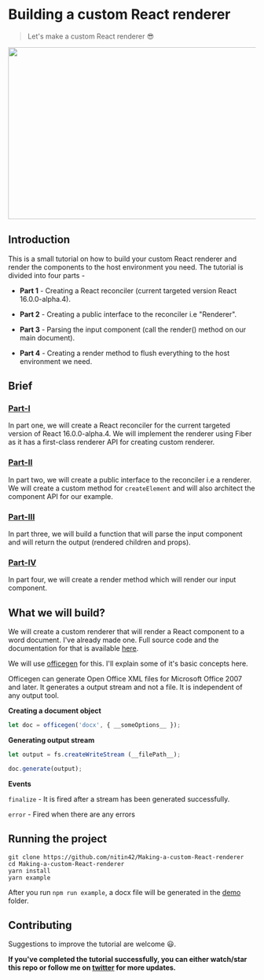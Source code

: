 # Building a custom React renderer

> Let's make a custom React renderer 😎

<p align="center">
  <img src="https://cdn.filestackcontent.com/5KdzhvGRG61WMQhBa1Ql" width="630" height="350">
</p>

## Introduction

This is a small tutorial on how to build your custom React renderer and render the components to the host environment you need. The tutorial is divided into four parts - 

* **Part 1** - Creating a React reconciler (current targeted version React 16.0.0-alpha.4).

* **Part 2** - Creating a public interface to the reconciler i.e "Renderer".

* **Part 3** - Parsing the input component (call the render() method on our main document).

* **Part 4** - Creating a render method to flush everything to the host environment we need.

## Brief

### [Part-I](./part-one.md)

In part one, we will create a React reconciler for the current targeted version of React 16.0.0-alpha.4. We will implement the renderer using Fiber as it has a first-class renderer API for creating custom renderer.

### [Part-II](./part-two.md)

In part two, we will create a public interface to the reconciler i.e a renderer. We will create a custom method for `createElement` and will also architect the component API for our example. 

### [Part-III](./part-three.md)

In part three, we will build a function that will parse the input component and will return the output (rendered children and props).

### [Part-IV](./part-four.md)

In part four, we will create a render method which will render our input component.


## What we will build?

We will create a custom renderer that will render a React component to a word document. I've already made one. Full source code and the documentation for that is available [here](https://github.com/nitin42/redocx).

We will use [officegen](https://github.com/Ziv-Barber/officegen) for this. I'll explain some of it's basic concepts here.

Officegen can generate Open Office XML files for Microsoft Office 2007 and later. It generates a output stream and not a file.
It is independent of any output tool.

**Creating a document object**

```js
let doc = officegen('docx', { __someOptions__ });
```

**Generating output stream**

```js
let output = fs.createWriteStream (__filePath__);

doc.generate(output);
```

**Events**

`finalize` - It is fired after a stream has been generated successfully.

`error` - Fired when there are any errors

## Running the project

```
git clone https://github.com/nitin42/Making-a-custom-React-renderer
cd Making-a-custom-React-renderer
yarn install
yarn example
```

After you run `npm run example`, a docx file will be generated in the [demo](./demo) folder.

## Contributing

Suggestions to improve the tutorial are welcome 😃.

**If you've completed the tutorial successfully, you can either watch/star this repo or follow me on [twitter](https://twitter.com/NTulswani) for more updates.**
